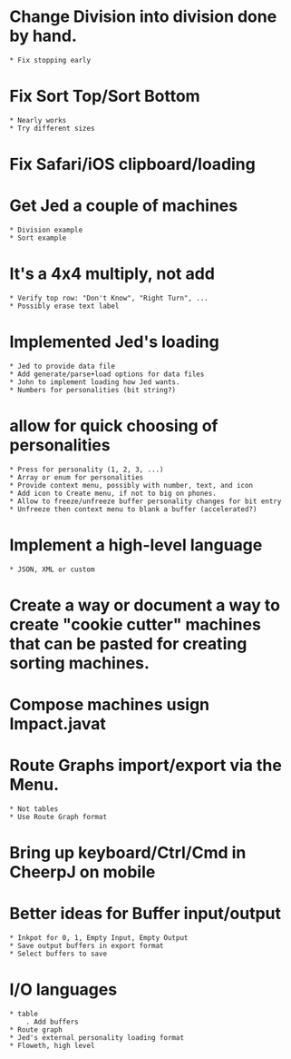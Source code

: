 # Change Division into division done by hand.
    * Fix stopping early

# Fix Sort Top/Sort Bottom
    * Nearly works
    * Try different sizes

# Fix Safari/iOS clipboard/loading

# Get Jed a couple of machines
    * Division example
    * Sort example

# It's a 4x4 multiply, not add
    * Verify top row: "Don't Know", "Right Turn", ...
    * Possibly erase text label

# Implemented Jed's loading
    * Jed to provide data file
    * Add generate/parse+load options for data files
    * John to implement loading how Jed wants.
    * Numbers for personalities (bit string?)


# allow for quick choosing of personalities
    * Press for personality (1, 2, 3, ...)
    * Array or enum for personalities
    * Provide context menu, possibly with number, text, and icon
    * Add icon to Create menu, if not to big on phones.
    * Allow to freeze/unfreeze buffer personality changes for bit entry
    * Unfreeze then context menu to blank a buffer (accelerated?)

# Implement a high-level language
    * JSON, XML or custom

# Create a way or document a way to create "cookie cutter" machines that can be pasted for creating sorting machines.

# Compose machines usign Impact.javat

# Route Graphs import/export via the Menu.
    * Not tables
    * Use Route Graph format

# Bring up keyboard/Ctrl/Cmd in CheerpJ on mobile


# Better ideas for Buffer input/output
    * Inkpot for 0, 1, Empty Input, Empty Output
    * Save output buffers in export format
    * Select buffers to save

# I/O languages
    * table
        . Add buffers
    * Route graph
    * Jed's external personality loading format
    * Floweth, high level
